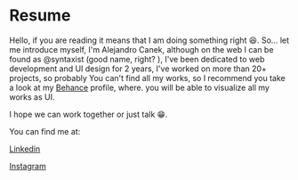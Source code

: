# Resume

Hello, if you are reading it means that I am doing something right 😆.
So... let me introduce myself, I'm Alejandro Canek, although on the web I can be found as @syntaxist (good name, right? ), I've been dedicated to web development and UI design for 2 years, I've worked on more than 20+ projects, so probably You can't find all my works, so I recommend you take a look at my [Behance](https://www.behance.net/sintaxist) profile, where. you will be able to visualize all my works as UI.

I hope we can work together or just talk 😁.

You can find me at:

[Linkedin](https://www.linkedin.com/in/alejandro-canek-428337245/)

[Instagram](https://www.instagram.com/sintaxist/)
